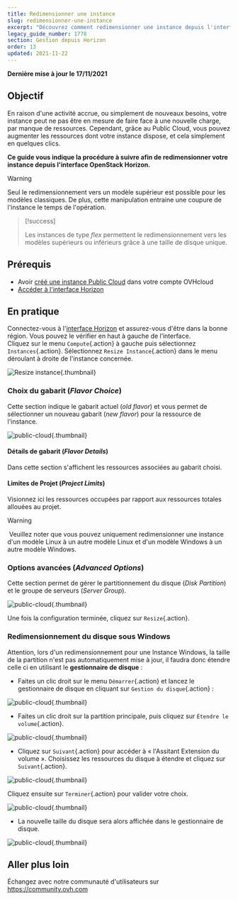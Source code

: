 ```yaml
---
title: Redimensionner une instance
slug: redimensionner-une-instance
excerpt: "Découvrez comment redimensionner une instance depuis l'interface Horizon"
legacy_guide_number: 1778
section: Gestion depuis Horizon
order: 13
updated: 2021-11-22
---
```


**Dernière mise à jour le 17/11/2021**

## Objectif

En raison d'une activité accrue, ou simplement de nouveaux besoins, votre instance peut ne pas être en mesure de faire face à une nouvelle charge, par manque de ressources. Cependant, grâce au Public Cloud, vous pouvez augmenter les ressources dont votre instance dispose, et cela simplement en quelques clics.

**Ce guide vous indique la procédure à suivre afin de redimensionner votre instance depuis l'interface OpenStack Horizon.**

> [!warning]
>
> Seul le redimensionnement vers un modèle supérieur est possible pour les modèles classiques.
> De plus, cette manipulation entraine une coupure de l'instance le temps de l'opération.
> 

> [!success]
>
> Les instances de type *flex* permettent le redimensionnement vers les modèles supérieurs ou inférieurs grâce à une taille de disque unique.
> 

## Prérequis

- Avoir [créé une instance Public Cloud](https://docs.ovh.com/ca/fr/public-cloud/premiers-pas-instance-public-cloud/#etape-3-creer-une-instance) dans votre compte OVHcloud
- [Accéder à l'interface Horizon](../horizon/)

## En pratique

Connectez-vous à l'[interface Horizon](https://horizon.cloud.ovh.net/auth/login/) et assurez-vous d'être dans la bonne région. Vous pouvez le vérifier en haut à gauche de l’interface.</br>
Cliquez sur le menu `Compute`{.action} à gauche puis sélectionnez `Instances`{.action}. Sélectionnez `Resize Instance`{.action} dans le menu déroulant à droite de l'instance concernée.

![Resize instance](images/resizeinstance2021.png){.thumbnail}

### Choix du gabarit (*Flavor Choice*)

Cette section indique le gabarit actuel (*old flavor*) et vous permet de sélectionner un nouveau gabarit (*new flavor*) pour la ressource de l'instance.

![public-cloud](images/flavorchoice.png){.thumbnail}

#### Détails de gabarit (*Flavor Details*)

Dans cette section s'affichent les ressources associées au gabarit choisi. 

#### Limites de Projet (*Project Limits*)

Visionnez ici les ressources occupées par rapport aux ressources totales allouées au projet.

> [!warning]
> Veuillez noter que vous pouvez uniquement redimensionner une instance d'un modèle Linux à un autre modèle Linux et d'un modèle Windows à un autre modèle Windows.
>

### Options avancées (*Advanced Options*)

Cette section permet de gérer le partitionnement du disque (*Disk Partition*) et le groupe  de serveurs (*Server Group*).

![public-cloud](images/resize_advanced.png){.thumbnail}

Une fois la configuration terminée, cliquez sur `Resize`{.action}.

### Redimensionnement du disque sous Windows

Attention, lors d'un redimensionnement pour une Instance Windows, la taille de la partition n'est pas automatiquement mise à jour, il faudra donc étendre celle ci en utilisant le  **gestionnaire de disque**  :

- Faites un clic droit sur le menu `Démarrer`{.action} et lancez le gestionnaire de disque en cliquant sur `Gestion du disque`{.action} :

![public-cloud](images/2980.png){.thumbnail}

- Faites un clic droit sur la partition principale, puis cliquez sur `Étendre le volume`{.action}.

![public-cloud](images/2981a.png){.thumbnail}

- Cliquez sur `Suivant`{.action} pour accéder à « l'Assitant Extension du volume ». Choisissez les ressources du disque à étendre et cliquez sur `Suivant`{.action}. 

![public-cloud](images/2978a.png){.thumbnail}

Cliquez ensuite sur `Terminer`{.action} pour valider votre choix.

![public-cloud](images/wizard2021.png){.thumbnail}

- La nouvelle taille du disque sera alors affichée dans le gestionnaire de disque.

![public-cloud](images/2979.png){.thumbnail}

## Aller plus loin

Échangez avec notre communauté d'utilisateurs sur <https://community.ovh.com>